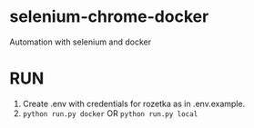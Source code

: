 # selenium-chrome-docker
Automation with selenium and docker

# RUN
1. Create .env with credentials for rozetka as in .env.example.
2. ```python run.py docker``` OR ```python run.py local```
